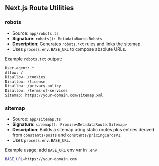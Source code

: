 ## Next.js Route Utilities

### robots
- Source: `app/robots.ts`
- **Signature**: `robots(): MetadataRoute.Robots`
- **Description**: Generates `robots.txt` rules and links the sitemap.
- Uses `process.env.BASE_URL` to compose absolute URLs.

Example `robots.txt` output:
```txt
User-agent: *
Allow: /
Disallow: /cookies
Disallow: /license
Disallow: /privacy-policy
Disallow: /terms-of-services
Sitemap: https://your-domain.com/sitemap.xml
```

### sitemap
- Source: `app/sitemap.ts`
- **Signature**: `sitemap(): Promise<MetadataRoute.Sitemap>`
- **Description**: Builds a sitemap using static routes plus entries derived from `constants/posts` and `constants/pricingCardsV1`.
- Uses `process.env.BASE_URL`.

Example usage: add `BASE_URL` env var in `.env`
```bash
BASE_URL=https://your-domain.com
```
